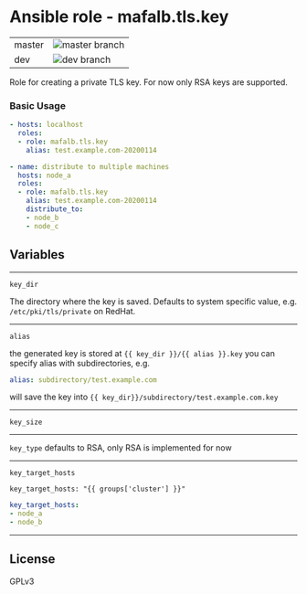 # Ansible role - mafalb.tls.key

|||
|---|---|
|master|![master branch](https://github.com/mafalb/ansible-collection-tls/workflows/CI/badge.svg)|
|dev|![dev branch](https://github.com/mafalb/ansible-collection-tls/workflows/CI/badge.svg?branch=dev)|

Role for creating a private TLS key. For now only RSA keys are supported.

### Basic Usage

```yaml
- hosts: localhost
  roles:
  - role: mafalb.tls.key
    alias: test.example.com-20200114
```

```yaml
- name: distribute to multiple machines
  hosts: node_a
  roles:
  - role: mafalb.tls.key
    alias: test.example.com-20200114
    distribute_to:
    - node_b
    - node_c
```


## Variables

---

```key_dir```

The directory where the key is saved.
Defaults to system specific value, e.g. ```/etc/pki/tls/private``` on RedHat.

---

```alias```

the generated key is stored at ```{{ key_dir }}/{{ alias }}.key```
you can specify alias with subdirectories, e.g.

```yaml
alias: subdirectory/test.example.com
```

will save the key into ```{{ key_dir}}/subdirectory/test.example.com.key```

---

```key_size```

---

```key_type``` defaults to RSA, only RSA is implemented for now

---

```key_target_hosts```

```key_target_hosts: "{{ groups['cluster'] }}"```

```yaml
key_target_hosts:
- node_a
- node_b
```

---

## License

GPLv3

